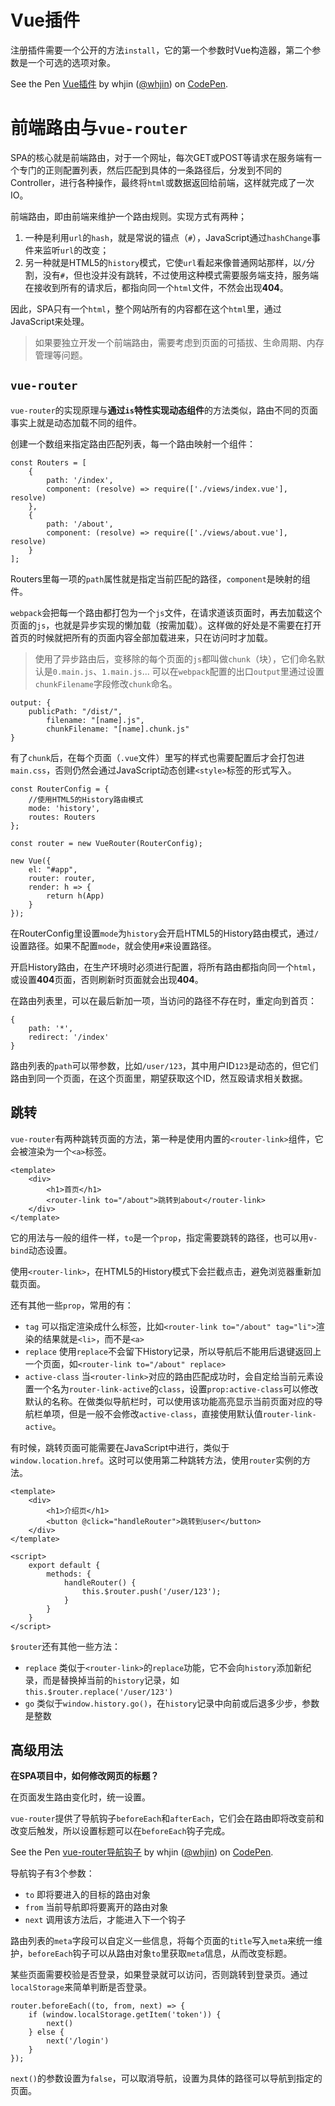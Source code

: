 ﻿# Vue插件 #

注册插件需要一个公开的方法`install`，它的第一个参数时Vue构造器，第二个参数是一个可选的选项对象。

<p data-height="350" data-theme-id="0" data-slug-hash="RJVOXd" data-default-tab="js" data-user="whjin" data-embed-version="2" data-pen-title="Vue插件" class="codepen">See the Pen <a href="https://codepen.io/whjin/pen/RJVOXd/">Vue插件</a> by whjin (<a href="https://codepen.io/whjin">@whjin</a>) on <a href="https://codepen.io">CodePen</a>.</p>
<script async src="https://static.codepen.io/assets/embed/ei.js"></script>

# 前端路由与`vue-router` #

SPA的核心就是前端路由，对于一个网址，每次GET或POST等请求在服务端有一个专门的正则配置列表，然后匹配到具体的一条路径后，分发到不同的Controller，进行各种操作，最终将`html`或数据返回给前端，这样就完成了一次IO。

前端路由，即由前端来维护一个路由规则。实现方式有两种；

1. 一种是利用`url`的`hash`，就是常说的锚点（`#`），JavaScript通过`hashChange`事件来监听`url`的改变；
2. 另一种就是HTML5的`history`模式，它使`url`看起来像普通网站那样，以`/`分割，没有`#`，但也没并没有跳转，不过使用这种模式需要服务端支持，服务端在接收到所有的请求后，都指向同一个`html`文件，不然会出现**404**。

因此，SPA只有一个`html`，整个网站所有的内容都在这个`html`里，通过JavaScript来处理。

> 如果要独立开发一个前端路由，需要考虑到页面的可插拔、生命周期、内存管理等问题。

## `vue-router` ##

`vue-router`的实现原理与**通过`is`特性实现动态组件**的方法类似，路由不同的页面事实上就是动态加载不同的组件。

创建一个数组来指定路由匹配列表，每一个路由映射一个组件：

    const Routers = [
        {
            path: '/index',
            component: (resolve) => require(['./views/index.vue'], resolve)
        },
        {
            path: '/about',
            component: (resolve) => require(['./views/about.vue'], resolve)
        }
    ];
    
Routers里每一项的`path`属性就是指定当前匹配的路径，`component`是映射的组件。

`webpack`会把每一个路由都打包为一个`js`文件，在请求道该页面时，再去加载这个页面的`js`，也就是异步实现的懒加载（按需加载）。这样做的好处是不需要在打开首页的时候就把所有的页面内容全部加载进来，只在访问时才加载。

> 使用了异步路由后，变移除的每个页面的`js`都叫做`chunk`（块），它们命名默认是`0.main.js`、`1.main.js`...
> 可以在`webpack`配置的出口`output`里通过设置`chunkFilename`字段修改`chunk`命名。

```
output: {
    publicPath: "/dist/",
        filename: "[name].js",
        chunkFilename: "[name].chunk.js"
}
```

有了`chunk`后，在每个页面（`.vue`文件）里写的样式也需要配置后才会打包进`main.css`，否则仍然会通过JavaScript动态创建`<style>`标签的形式写入。

    const RouterConfig = {
        //使用HTML5的History路由模式
        mode: 'history',
        routes: Routers
    };
    
    const router = new VueRouter(RouterConfig);
    
    new Vue({
        el: "#app",
        router: router,
        render: h => {
            return h(App)
        }
    });
    
在RouterConfig里设置`mode`为`history`会开启HTML5的History路由模式，通过`/`设置路径。如果不配置`mode`，就会使用`#`来设置路径。

开启History路由，在生产环境时必须进行配置，将所有路由都指向同一个`html`，或设置**404**页面，否则刷新时页面就会出现**404**。

在路由列表里，可以在最后新加一项，当访问的路径不存在时，重定向到首页：

    {
        path: '*',
        redirect: '/index'
    }
    
路由列表的`path`可以带参数，比如`/user/123`，其中用户ID`123`是动态的，但它们路由到同一个页面，在这个页面里，期望获取这个ID，然互殴请求相关数据。

## 跳转 ##

`vue-router`有两种跳转页面的方法，第一种是使用内置的`<router-link>`组件，它会被渲染为一个`<a>`标签。

    <template>
        <div>
            <h1>首页</h1>
            <router-link to="/about">跳转到about</router-link>
        </div>
    </template>
    
它的用法与一般的组件一样，`to`是一个`prop`，指定需要跳转的路径，也可以用`v-bind`动态设置。

使用`<router-link>`，在HTML5的History模式下会拦截点击，避免浏览器重新加载页面。

<router-view>还有其他一些`prop`，常用的有：

- `tag` 可以指定渲染成什么标签，比如`<router-link to="/about" tag="li">`渲染的结果就是`<li>`，而不是`<a>`
- `replace` 使用`replace`不会留下History记录，所以导航后不能用后退键返回上一个页面，如`<router-link to="/about" replace>`
- `active-class` 当`<router-link>`对应的路由匹配成功时，会自定给当前元素设置一个名为`router-link-active`的`class`，设置`prop:active-class`可以修改默认的名称。在做类似导航栏时，可以使用该功能高亮显示当前页面对应的导航栏单项，但是一般不会修改`active-class`，直接使用默认值`router-link-active`。

有时候，跳转页面可能需要在JavaScript中进行，类似于`window.location.href`。这时可以使用第二种跳转方法，使用`router`实例的方法。

    <template>
        <div>
            <h1>介绍页</h1>
            <button @click="handleRouter">跳转到user</button>
        </div>
    </template>
    
    <script>
        export default {
            methods: {
                handleRouter() {
                    this.$router.push('/user/123');
                }
            }
        }
    </script>
    
`$router`还有其他一些方法：

- `replace` 类似于`<router-link>`的`replace`功能，它不会向`history`添加新纪录，而是替换掉当前的`history`记录，如`this.$router.replace('/user/123')`
- `go` 类似于`window.history.go()`，在`history`记录中向前或后退多少步，参数是整数

## 高级用法 ##

**在SPA项目中，如何修改网页的标题？**

在页面发生路由变化时，统一设置。

`vue-router`提供了导航钩子`beforeEach`和`afterEach`，它们会在路由即将改变前和改变后触发，所以设置标题可以在`beforeEach`钩子完成。

<p data-height="365" data-theme-id="0" data-slug-hash="gKRaLm" data-default-tab="js" data-user="whjin" data-embed-version="2" data-pen-title="vue-router导航钩子" class="codepen">See the Pen <a href="https://codepen.io/whjin/pen/gKRaLm/">vue-router导航钩子</a> by whjin (<a href="https://codepen.io/whjin">@whjin</a>) on <a href="https://codepen.io">CodePen</a>.</p>
<script async src="https://static.codepen.io/assets/embed/ei.js"></script>

导航钩子有3个参数：

- `to` 即将要进入的目标的路由对象
- `from` 当前导航即将要离开的路由对象
- `next` 调用该方法后，才能进入下一个钩子

路由列表的`meta`字段可以自定义一些信息，将每个页面的`title`写入`meta`来统一维护，`beforeEach`钩子可以从路由对象`to`里获取`meta`信息，从而改变标题。

某些页面需要校验是否登录，如果登录就可以访问，否则跳转到登录页。通过`localStorage`来简单判断是否登录。

    router.beforeEach((to, from, next) => {
        if (window.localStorage.getItem('token')) {
            next()
        } else {
            next('/login')
        }
    });
    
`next()`的参数设置为`false`，可以取消导航，设置为具体的路径可以导航到指定的页面。

